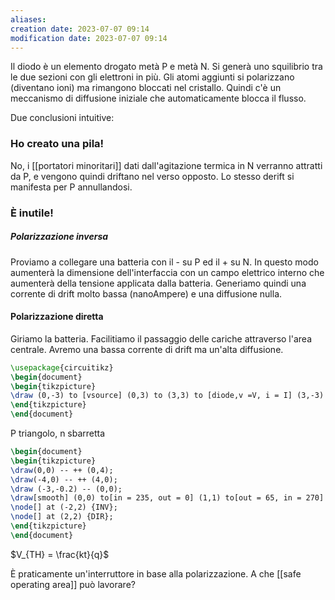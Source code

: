 ```yaml
---
aliases: 
creation date: 2023-07-07 09:14
modification date: 2023-07-07 09:14
---
```


Il diodo è un elemento drogato metà P e metà N. Si generà uno squilibrio tra le due sezioni con gli elettroni in più. Gli atomi aggiunti si polarizzano (diventano ioni) ma rimangono bloccati nel cristallo. Quindi c'è un meccanismo di diffusione iniziale che automaticamente blocca il flusso.

Due conclusioni intuitive:
### Ho creato una pila!
No, i [[portatori minoritari]] dati dall'agitazione termica in N verranno attratti da P, e vengono quindi driftano nel verso opposto. Lo stesso derift si manifesta per P annullandosi.

### È inutile!

##### Polarizzazione inversa
Proviamo a collegare una batteria con il - su P ed il + su N. In questo modo aumenterà la dimensione dell'interfaccia con un campo elettrico interno che aumenterà della tensione applicata dalla batteria. Generiamo quindi una corrente di drift molto bassa (nanoAmpere) e una diffusione nulla.

#### Polarizzazione diretta
Giriamo la batteria. Facilitiamo il passaggio delle cariche attraverso l'area centrale. Avremo una bassa corrente di drift ma un'alta diffusione.

```tikz
\usepackage{circuitikz}
\begin{document}
\begin{tikzpicture}
\draw (0,-3) to [vsource] (0,3) to (3,3) to [diode,v =V, i = I] (3,-3) to (0,-3);
\end{tikzpicture}
\end{document}
```
P triangolo, n sbarretta

```tikz
\begin{document}
\begin{tikzpicture}
\draw(0,0) -- ++ (0,4);
\draw(-4,0) -- ++ (4,0);
\draw (-3,-0.2) -- (0,0);
\draw[smooth] (0,0) to[in = 235, out = 0] (1,1) to[out = 65, in = 270] (2,6);
\node[] at (-2,2) {INV};
\node[] at (2,2) {DIR};
\end{tikzpicture}
\end{document}
```
$V_{TH} = \frac{kt}{q}$

È praticamente un'interruttore in base alla polarizzazione. A che [[safe operating area]] può lavorare?

